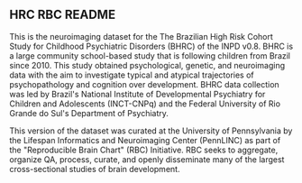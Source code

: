 ## HRC RBC README
This is the neuroimaging dataset for the The Brazilian High Risk Cohort Study for Childhood Psychiatric Disorders (BHRC) 
of the INPD v0.8. BHRC is a large community school-based study that is following children from Brazil since 2010. 
This study obtained psychological, genetic, and neuroimaging data with the aim to investigate typical and atypical 
trajectories of psychopathology and cognition over development. BHRC data collection was led by Brazil's National Institute 
of Developmental Psychiatry for Children and Adolescents (INCT-CNPq) and the Federal University of Rio Grande do Sul's 
Department of Psychiatry. 

This version of the dataset was curated at the University of Pennsylvania by the Lifespan Informatics 
and Neuroimaging Center (PennLINC) as part of the "Reproducible Brain Chart" (RBC) Initiative. RBC seeks to aggregate, 
organize QA, process, curate, and openly disseminate many of the largest cross-sectional studies of brain development.
